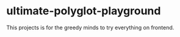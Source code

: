 # ultimate-polyglot-playground
This projects is for the greedy minds to try everything on frontend.
